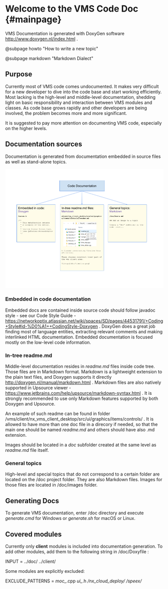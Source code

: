 # Welcome to the VMS Code Doc {#mainpage}

VMS Documentation is generated with DoxyGen software http://www.doxygen.nl/index.html .

@subpage howto "How to write a new topic"

@subpage markdown "Markdown Dialect"

## Purpose

Currently most of VMS code comes undocumented. It makes very difficult for a new developer to dive into the code base and start working efficiently.
Most lacking is the high-level and middle-level documentation, shedding light on basic responsibility and interaction between VMS modules and classes.
As code base grows rapidly and other developers are being involved, the problem becomes more and more significant.

It is suggested to pay more attention on documenting VMS code, especially on the higher levels.

## Documentation sources

Documentation is generated from documentation embedded in source files as well as stand-alone topics.

![](images/doc_diagram.png)

### Embedded in code documentation

Embedded docs are contained inside source code should follow javadoc style - see our Code Style Guide - https://networkoptix.atlassian.net/wiki/spaces/SD/pages/44531791/+Coding+Style#id-%D0%A1++CodingStyle-Doxygen .
DoxyGen does a great job finding most of language entities, extracting relevant comments and making interlinked HTML documentation.
Embedded documentation is focused mostly on the low-level code information.

### In-tree readme.md

Middle-level documentation resides in *readme.md* files inside code tree. Those files are in Markdown format. Markdown is a lightweight extension to the plain text files, and Doxygen supports it directly
http://doxygen.nl/manual/markdown.html . Markdown files are also natively supported in Upsource viewer - 
https://www.jetbrains.com/help/upsource/markdown-syntax.html . It is strongly recommended to use only Markdown features supported by both Doxygen and Upsource.

An example of such readme can be found in folder /vms/client/nx_vms_client_desktop/src/ui/graphics/items/controls/ . It is allowed to have more than one doc file in a direcory if needed, so that the main one should be named *readme.md* and others should have also .md extension.

Images should be located in a *doc* subfolder created at the same level as *readme.md* file itself.

### General topics

High-level and special topics that do not correspond to a certain folder are located on the /doc project folder. They are also Markdown files. Images for those files are located in /doc/images folder.

## Generating Docs

To generate VMS documentation, enter /doc directory and execute *generate.cmd* for Windows or *generate.sh* for macOS or Linux.

## Covered modules

Currently only __client__ modules is included into documentation generation. To add other modules, add them to the following string in /doc/Doxyfile : 

INPUT                  = ../doc/ ../client/

Some modules are explicitly excluded:

EXCLUDE_PATTERNS       = *moc_*.cpp *ui_*.h  */nx_cloud_deploy/* */speex/*



